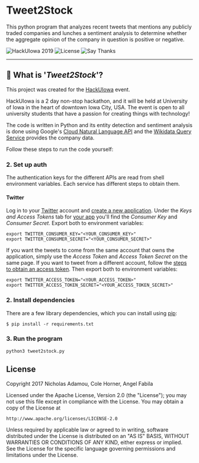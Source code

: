 # Tweet2Stock

This python program that analyzes recent tweets that mentions any publicly traded companies and lunches a sentiment analysis to determine whether the aggregate opinion of the company in question is positive or negative.

![HackUIowa 2019](https://img.shields.io/badge/hackathon-Intern%20HackUIowa%202019-yellow)
![License](https://img.shields.io/badge/license-GPLv3-blue.svg?style=flat-square)
![Say Thanks](https://img.shields.io/badge/say-thanks-ff69b4.svg)

---

## 🤔 What is '_Tweet2Stock_'?

This project was created for the [HackUIowa](https://hackuiowa-2019.devpost.com/) event. 

HackUIowa is a 2 day non-stop hackathon, and it will be held at University of Iowa in the heart of downtown Iowa City, USA. The event is open to all university students that have a passion for creating things with technology!

The code is written in Python and its entity detection and sentiment analysis is
done using Google's [Cloud Natural Language API](https://cloud.google.com/natural-language/) and the
[Wikidata Query Service](https://query.wikidata.org/) provides the company data.

Follow these steps to run the code yourself:

### 2. Set up auth

The authentication keys for the different APIs are read from shell environment
variables. Each service has different steps to obtain them.

#### Twitter

Log in to your [Twitter](https://twitter.com/) account and
[create a new application](https://apps.twitter.com/app/new). Under the *Keys
and Access Tokens* tab for [your app](https://apps.twitter.com/) you'll find
the *Consumer Key* and *Consumer Secret*. Export both to environment variables:

```shell
export TWITTER_CONSUMER_KEY="<YOUR_CONSUMER_KEY>"
export TWITTER_CONSUMER_SECRET="<YOUR_CONSUMER_SECRET>"
```

If you want the tweets to come from the same account that owns the application,
simply use the *Access Token* and *Access Token Secret* on the same page. If
you want to tweet from a different account, follow the
[steps to obtain an access token](https://dev.twitter.com/oauth/overview). Then
export both to environment variables:

```shell
export TWITTER_ACCESS_TOKEN="<YOUR_ACCESS_TOKEN>"
export TWITTER_ACCESS_TOKEN_SECRET="<YOUR_ACCESS_TOKEN_SECRET>"
```

### 2. Install dependencies

There are a few library dependencies, which you can install using
[pip](https://pip.pypa.io/en/stable/quickstart/):

```shell
$ pip install -r requirements.txt
```

### 3. Run the program

```shell script
python3 tweet2stock.py
```

## License

Copyright 2017 Nicholas Adamou, Cole Horner, Angel Fabila

Licensed under the Apache License, Version 2.0 (the "License");
you may not use this file except in compliance with the License.
You may obtain a copy of the License at

    http://www.apache.org/licenses/LICENSE-2.0

Unless required by applicable law or agreed to in writing, software
distributed under the License is distributed on an "AS IS" BASIS,
WITHOUT WARRANTIES OR CONDITIONS OF ANY KIND, either express or implied.
See the License for the specific language governing permissions and
limitations under the License.
